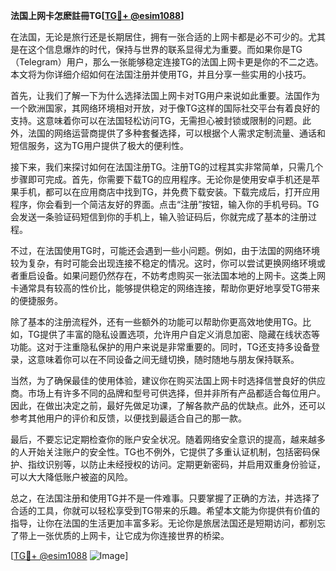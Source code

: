 **法国上网卡怎麽註冊TG[[TG💪+ @esim1088](https://t.me/s/esim1088)]**

在法国，无论是旅行还是长期居住，拥有一张合适的上网卡都是必不可少的。尤其是在这个信息爆炸的时代，保持与世界的联系显得尤为重要。而如果你是TG（Telegram）用户，那么一张能够稳定连接TG的法国上网卡更是你的不二之选。本文将为你详细介绍如何在法国注册并使用TG，并且分享一些实用的小技巧。

首先，让我们了解一下为什么选择法国上网卡对TG用户来说如此重要。法国作为一个欧洲国家，其网络环境相对开放，对于像TG这样的国际社交平台有着良好的支持。这意味着你可以在法国轻松访问TG，无需担心被封锁或限制的问题。此外，法国的网络运营商提供了多种套餐选择，可以根据个人需求定制流量、通话和短信服务，这为TG用户提供了极大的便利性。

接下来，我们来探讨如何在法国注册TG。注册TG的过程其实非常简单，只需几个步骤即可完成。首先，你需要下载TG的应用程序。无论你是使用安卓手机还是苹果手机，都可以在应用商店中找到TG，并免费下载安装。下载完成后，打开应用程序，你会看到一个简洁友好的界面。点击“注册”按钮，输入你的手机号码。TG会发送一条验证码短信到你的手机上，输入验证码后，你就完成了基本的注册过程。

不过，在法国使用TG时，可能还会遇到一些小问题。例如，由于法国的网络环境较为复杂，有时可能会出现连接不稳定的情况。这时，你可以尝试更换网络环境或者重启设备。如果问题仍然存在，不妨考虑购买一张法国本地的上网卡。这类上网卡通常具有较高的性价比，能够提供稳定的网络连接，帮助你更好地享受TG带来的便捷服务。

除了基本的注册流程外，还有一些额外的功能可以帮助你更高效地使用TG。比如，TG提供了丰富的隐私设置选项，允许用户自定义消息加密、隐藏在线状态等功能。这对于注重隐私保护的用户来说是非常重要的。同时，TG还支持多设备登录，这意味着你可以在不同设备之间无缝切换，随时随地与朋友保持联系。

当然，为了确保最佳的使用体验，建议你在购买法国上网卡时选择信誉良好的供应商。市场上有许多不同的品牌和型号可供选择，但并非所有产品都适合每位用户。因此，在做出决定之前，最好先做足功课，了解各款产品的优缺点。此外，还可以参考其他用户的评价和反馈，以便找到最适合自己的那一款。

最后，不要忘记定期检查你的账户安全状况。随着网络安全意识的提高，越来越多的人开始关注账户的安全性。TG也不例外，它提供了多重认证机制，包括密码保护、指纹识别等，以防止未经授权的访问。定期更新密码，并启用双重身份验证，可以大大降低账户被盗的风险。

总之，在法国注册和使用TG并不是一件难事。只要掌握了正确的方法，并选择了合适的工具，你就可以轻松享受到TG带来的乐趣。希望本文能为你提供有价值的指导，让你在法国的生活更加丰富多彩。无论你是旅居法国还是短期访问，都别忘了带上一张优质的上网卡，让它成为你连接世界的桥梁。

[[TG💪+ @esim1088](https://t.me/s/esim1088) ![Image](https://i.postimg.cc/4NQfJmqS/Snipaste-2025-05-13-00-14-12.png)]